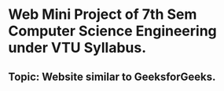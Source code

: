 # Web Mini Project of 7th Sem Computer Science Engineering under VTU Syllabus.

## Topic: Website similar to GeeksforGeeks.
